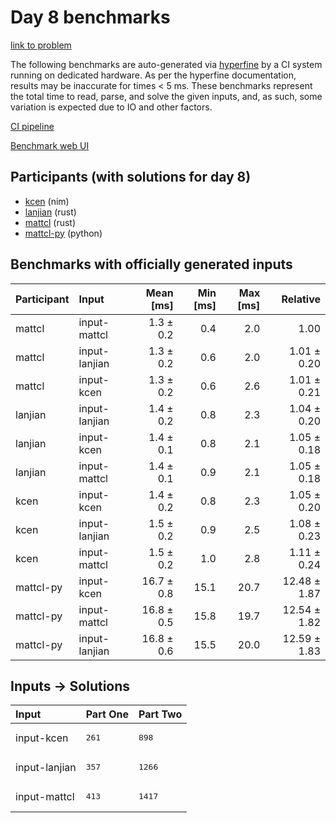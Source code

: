 # Day 8 benchmarks

[link to problem](https://adventofcode.com/2024/day/8)

The following benchmarks are auto-generated via
[hyperfine](https://github.com/sharkdp/hyperfine) by a CI system running on
dedicated hardware. As per the hyperfine documentation, results may be
inaccurate for times < 5 ms. These benchmarks represent the total time to read,
parse, and solve the given inputs, and, as such, some variation is expected due
to IO and other factors.

[CI pipeline](http://ci.papercode.net:8080/teams/main/pipelines/aoc2024)

[Benchmark web UI](https://aoc.ancalagon.black)


## Participants (with solutions for day 8)

- [kcen](https://github.com/kcen/aoc2024) (nim)
- [lanjian](https://github.com/lanjian/aoc-2024) (rust)
- [mattcl](https://github.com/mattcl/aoc2024) (rust)
- [mattcl-py](https://github.com/mattcl/aoc2024-py) (python)


## Benchmarks with officially generated inputs

| Participant | Input | Mean [ms] | Min [ms] | Max [ms] | Relative |
|:---|:---|---:|---:|---:|---:|
| mattcl | input-mattcl | 1.3 ± 0.2 | 0.4 | 2.0 | 1.00 |
| mattcl | input-lanjian | 1.3 ± 0.2 | 0.6 | 2.0 | 1.01 ± 0.20 |
| mattcl | input-kcen | 1.3 ± 0.2 | 0.6 | 2.6 | 1.01 ± 0.21 |
| lanjian | input-lanjian | 1.4 ± 0.2 | 0.8 | 2.3 | 1.04 ± 0.20 |
| lanjian | input-kcen | 1.4 ± 0.1 | 0.8 | 2.1 | 1.05 ± 0.18 |
| lanjian | input-mattcl | 1.4 ± 0.1 | 0.9 | 2.1 | 1.05 ± 0.18 |
| kcen | input-kcen | 1.4 ± 0.2 | 0.8 | 2.3 | 1.05 ± 0.20 |
| kcen | input-lanjian | 1.5 ± 0.2 | 0.9 | 2.5 | 1.08 ± 0.23 |
| kcen | input-mattcl | 1.5 ± 0.2 | 1.0 | 2.8 | 1.11 ± 0.24 |
| mattcl-py | input-kcen | 16.7 ± 0.8 | 15.1 | 20.7 | 12.48 ± 1.87 |
| mattcl-py | input-mattcl | 16.8 ± 0.5 | 15.8 | 19.7 | 12.54 ± 1.82 |
| mattcl-py | input-lanjian | 16.8 ± 0.6 | 15.5 | 20.0 | 12.59 ± 1.83 |


## Inputs -> Solutions

| Input | Part One | Part Two |
|:---|:---|:---|
|input-kcen|<pre>261</pre>|<pre>898</pre>|
|input-lanjian|<pre>357</pre>|<pre>1266</pre>|
|input-mattcl|<pre>413</pre>|<pre>1417</pre>|